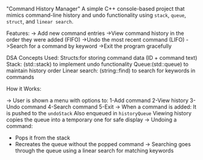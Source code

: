"Command History Manager"
A simple C++ console-based project that mimics command-line history and undo functionality using `stack`, `queue`, `struct`, and `linear search`.

Features:
-> Add new command entries
 ->View command history in the order they were added (FIFO)
 ->Undo the most recent command (LIFO)
 ->Search for a command by keyword
 ->Exit the program gracefully
 
 DSA Concepts Used:
 Structs:for storing command data (ID + command text)
Stack: (std::stack) to implement undo functionality
Queue:(std::queue) to maintain history order
Linear search: (string::find) to search for keywords in commands

How it Works:

-> User is shown a menu with options to:
1-Add command
2-View history
3-Undo command
4-Search command
5-Exit
-> When a command is added:
    It is pushed to the `undoStack`
    Also enqueued in `historyQueue`
Viewing history copies the queue into a temporary one for safe display
-> Undoing a command:
   - Pops it from the stack
   - Recreates the queue without the popped command
-> Searching goes through the queue using a linear search for matching keywords
